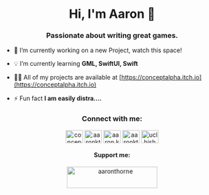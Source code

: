 <h1 align="center">Hi, I'm Aaron 👋</h1>
<h3 align="center">Passionate about writing great games.</h3>

- 🔭 I’m currently working on a new Project, watch this space!

- 💡 I’m currently learning **GML, SwiftUI, Swift**

- 👨‍💻 All of my projects are available at [https://conceptalpha.itch.io](https://conceptalpha.itch.io)

- ⚡ Fun fact **I am easily distra....**

<h3 align="center">Connect with me:</h3>
<p align="center">
<a href="https://twitter.com/conceptalpha" target="blank"><img align="center" src="https://raw.githubusercontent.com/rahuldkjain/github-profile-readme-generator/master/src/images/icons/Social/twitter.svg" alt="conceptalpha" height="30" width="40" /></a>
<a href="https://linkedin.com/in/aaronkthorne/" target="blank"><img align="center" src="https://raw.githubusercontent.com/rahuldkjain/github-profile-readme-generator/master/src/images/icons/Social/linked-in-alt.svg" alt="aaronkthorne/" height="30" width="40" /></a>
<a href="https://fb.com/aaron.k.thorne" target="blank"><img align="center" src="https://raw.githubusercontent.com/rahuldkjain/github-profile-readme-generator/master/src/images/icons/Social/facebook.svg" alt="aaron.k.thorne" height="30" width="40" /></a>
<a href="https://instagram.com/aaronkthorne" target="blank"><img align="center" src="https://raw.githubusercontent.com/rahuldkjain/github-profile-readme-generator/master/src/images/icons/Social/instagram.svg" alt="aaronkthorne" height="30" width="40" /></a>
<a href="https://youtube.com/channel/UCLhjSHm1qrPcSlPBNMzJgRQ" target="blank"><img align="center" src="https://raw.githubusercontent.com/rahuldkjain/github-profile-readme-generator/master/src/images/icons/Social/youtube.svg" alt="uclhjshm1qrpcslpbnmzjgrq" height="30" width="40" /></a>
</p>
<h4 align="center">Support me:</h3>
<p align="center"><a href="https://ko-fi.com/aaronthorne"> <img align="center" src="https://cdn.ko-fi.com/cdn/kofi3.png?v=3" height="50" width="210" alt="aaronthorne" /></a></p><br><br>
